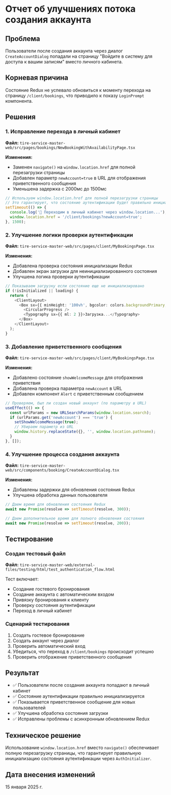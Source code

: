 # Отчет об улучшениях потока создания аккаунта

## Проблема
Пользователи после создания аккаунта через диалог `CreateAccountDialog` попадали на страницу "Войдите в систему для доступа к вашим записям" вместо личного кабинета.

## Корневая причина
Состояние Redux не успевало обновиться к моменту перехода на страницу `/client/bookings`, что приводило к показу `LoginPrompt` компонента.

## Решения

### 1. Исправление перехода в личный кабинет
**Файл:** `tire-service-master-web/src/pages/bookings/NewBookingWithAvailabilityPage.tsx`

**Изменения:**
- Заменен `navigate()` на `window.location.href` для полной перезагрузки страницы
- Добавлен параметр `newAccount=true` в URL для отображения приветственного сообщения
- Уменьшена задержка с 2000мс до 1500мс

```typescript
// Используем window.location.href для полной перезагрузки страницы
// Это гарантирует, что состояние аутентификации будет правильно инициализировано
setTimeout(() => {
  console.log('🔄 Переходим в личный кабинет через window.location...');
  window.location.href = '/client/bookings?newAccount=true';
}, 1500);
```

### 2. Улучшение логики проверки аутентификации
**Файл:** `tire-service-master-web/src/pages/client/MyBookingsPage.tsx`

**Изменения:**
- Добавлена проверка состояния инициализации Redux
- Добавлен экран загрузки для неинициализированного состояния
- Улучшена логика проверки аутентификации

```typescript
// Показываем загрузку если состояние еще не инициализировано
if (!isInitialized || loading) {
  return (
    <ClientLayout>
      <Box sx={{ minHeight: '100vh', bgcolor: colors.backgroundPrimary, display: 'flex', justifyContent: 'center', alignItems: 'center' }}>
        <CircularProgress />
        <Typography sx={{ ml: 2 }}>Загрузка...</Typography>
      </Box>
    </ClientLayout>
  );
}
```

### 3. Добавление приветственного сообщения
**Файл:** `tire-service-master-web/src/pages/client/MyBookingsPage.tsx`

**Изменения:**
- Добавлено состояние `showWelcomeMessage` для отображения приветствия
- Добавлена проверка параметра `newAccount` в URL
- Добавлен компонент `Alert` с приветственным сообщением

```typescript
// Проверяем, был ли создан новый аккаунт (по параметру в URL)
useEffect(() => {
  const urlParams = new URLSearchParams(window.location.search);
  if (urlParams.get('newAccount') === 'true') {
    setShowWelcomeMessage(true);
    // Убираем параметр из URL
    window.history.replaceState({}, '', window.location.pathname);
  }
}, []);
```

### 4. Улучшение процесса создания аккаунта
**Файл:** `tire-service-master-web/src/components/booking/CreateAccountDialog.tsx`

**Изменения:**
- Добавлены задержки для обновления состояния Redux
- Улучшена обработка данных пользователя

```typescript
// Даем время для обновления состояния Redux
await new Promise(resolve => setTimeout(resolve, 300));

// Даем дополнительное время для полного обновления состояния
await new Promise(resolve => setTimeout(resolve, 200));
```

## Тестирование

### Создан тестовый файл
**Файл:** `tire-service-master-web/external-files/testing/html/test_authentication_flow.html`

Тест включает:
- Создание гостевого бронирования
- Создание аккаунта с автоматическим входом
- Привязку бронирования к клиенту
- Проверку состояния аутентификации
- Переход в личный кабинет

### Сценарий тестирования
1. Создать гостевое бронирование
2. Создать аккаунт через диалог
3. Проверить автоматический вход
4. Убедиться, что переход в `/client/bookings` происходит успешно
5. Проверить отображение приветственного сообщения

## Результат
- ✅ Пользователи после создания аккаунта попадают в личный кабинет
- ✅ Состояние аутентификации правильно инициализируется
- ✅ Показывается приветственное сообщение для новых пользователей
- ✅ Улучшена обработка состояния загрузки
- ✅ Исправлены проблемы с асинхронным обновлением Redux

## Техническое решение
Использование `window.location.href` вместо `navigate()` обеспечивает полную перезагрузку страницы, что гарантирует правильную инициализацию состояния аутентификации через `AuthInitializer`.

## Дата внесения изменений
15 января 2025 г. 
